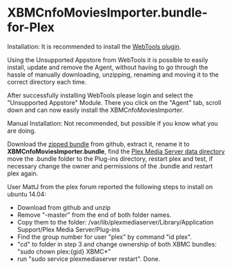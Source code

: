 XBMCnfoMoviesImporter.bundle-for-Plex
=====================================
Installation:
It is recommended to install the [WebTools plugin](http://forums.plex.tv/discussion/126254/rel-webtools-2-x).

Using the Unsupported Appstore from WebTools it is possible
to easily install, update and remove the Agent, without having
to go through the hassle of manually downloading, unzipping,
renaming and moving it to the correct directory each time.

After successfully installing WebTools please login and select the
"Unsupported Appstore" Module. There you click on the "Agent" tab,
scroll down and can now easily install the XBMCnfoMoviesImporter.

Manual Installation:
Not recommended, but possible if you know what you are doing.

Download the [zipped bundle](https://github.com/gboudreau/XBMCnfoMoviesImporter.bundle/archive/master.zip) from github,
extract it,
rename it to **XBMCnfoMoviesImporter.bundle**,
find the [Plex Media Server data directory](https://support.plex.tv/hc/en-us/articles/202915258-Where-is-the-Plex-Media-Server-data-directory-located-)
move the .bundle folder to the Plug-ins directory,
restart plex and test,
if necessary change the owner and permissions of the .bundle and
restart plex again.

User MattJ from the plex forum reported the following steps to install on ubuntu 14.04:
- Download from github and unzip
- Remove "-master" from the end of both folder names.
- Copy them to the folder:  /var/lib/plexmediaserver/Library/Application Support/Plex Media Server/Plug-ins
- Find the group number for user "plex" by command "id plex".
- "cd" to folder in step 3 and change ownership of both XBMC bundles: "sudo chown plex:{gid} XBMC*"
- run "sudo service plexmediaserver restart".
Done.
